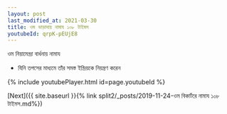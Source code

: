 ```yaml
---
layout: post
last_modified_at: 2021-03-30
title: ওম ভাড়াদায় নামায ১০৮ টাইমস
youtubeId: qrpK-pEUjE8
---
```

 
 
 ওম নিয়ামেন্দ্রা বার্ধনায় নামায  
 
 -  যিনি তপসের মাধ্যমে তাঁর সমস্ত ইন্দ্রিয়কে নিয়ন্ত্রণ করেন 
 
  
 
  
 
 
 
 
 
 


{% include youtubePlayer.html id=page.youtubeId %}
 
[Next]({{ site.baseurl }}{% link  split2/_posts/2019-11-24-ওম বিকার্টরে নামায ১০৮ টাইমস.md%})
 
